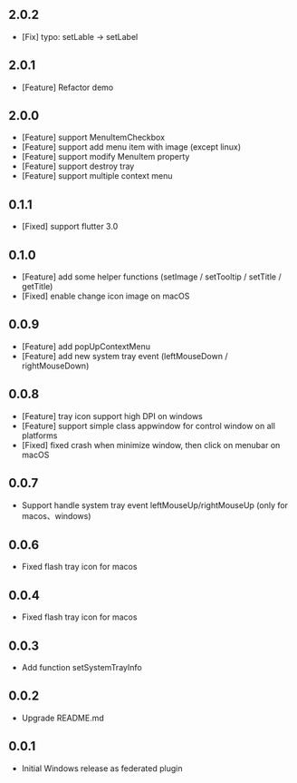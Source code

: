 ## 2.0.2

* [Fix] typo: setLable -> setLabel
## 2.0.1

* [Feature] Refactor demo

## 2.0.0

* [Feature] support MenuItemCheckbox
* [Feature] support add menu item with image (except linux)
* [Feature] support modify MenuItem property
* [Feature] support destroy tray
* [Feature] support multiple context menu

## 0.1.1

* [Fixed] support flutter 3.0

## 0.1.0

* [Feature] add some helper functions (setImage / setTooltip / setTitle / getTitle)
* [Fixed] enable change icon image on macOS

## 0.0.9

* [Feature] add popUpContextMenu
* [Feature] add new system tray event (leftMouseDown / rightMouseDown)
  
## 0.0.8

* [Feature] tray icon support high DPI on windows
* [Feature] support simple class appwindow for control window on all platforms
* [Fixed] fixed crash when minimize window, then click on menubar on macOS

## 0.0.7

* Support handle system tray event leftMouseUp/rightMouseUp (only for macos、windows)

## 0.0.6

* Fixed flash tray icon for macos

## 0.0.4

* Fixed flash tray icon for macos

## 0.0.3

* Add function setSystemTrayInfo

## 0.0.2

* Upgrade README.md

## 0.0.1

* Initial Windows release as federated plugin